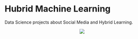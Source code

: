 # Hubrid Machine Learning

Data Science projects about Social Media and Hybrid Learning.

<p align="center">
<img src="https://www.nextraining.es/wp-content/uploads/2019/04/Analisis-de-redes-sociales.jpg">
</p>

